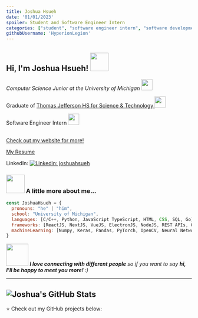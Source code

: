 ```yaml
---
title: Joshua Hsueh
date: '01/01/2023'
spoiler: Student and Software Engineer Intern
categories: ["student", "software engineer intern", "software development", "machine learning", "artificial intelligence", "entrepreneurship"]
githubUsername: 'HyperionLegion'
---
```


<h2> Hi, I'm Joshua Hsueh! <img src="https://media.giphy.com/media/mGcNjsfWAjY5AEZNw6/giphy.gif" width="50"></h2>
<p><em>Computer Science Junior at the University of Michigan <img src="https://www.med.umich.edu/ott/mm/images/block-m-feed.jpg" width="30"></br></em>

Graduate of <a href="https://www.google.com/search?q=tjhsst&oq=tjhsst+&aqs=chrome..69i57j46i131i175i199i433j69i60l5j69i65.800j0j7&sourceid=chrome&ie=UTF-8">Thomas Jefferson HS for Science & Technology </a> <img src="https://media.giphy.com/media/fYSnHlufseco8Fh93Z/giphy.gif" width="30">

Software Engineer Intern <img src="https://media.giphy.com/media/WUlplcMpOCEmTGBtBW/giphy.gif" width="30">

</br><a href="https://hyperionlegion.github.io/joshuahsueh/">Check out my website for more!</a>
</p>

<a href="https://hyperionlegion.github.io/joshuahsueh/pdf/Hsueh_Joshua_Resume_2024.pdf">My Resume</a>

LinkedIn: [![Linkedin: joshuahsueh](https://img.shields.io/badge/-joshuahsueh-blue?style=flat-square&logo=Linkedin&logoColor=white&link=https://www.linkedin.com/in/joshuahsueh/)](https://www.linkedin.com/in/joshuahsueh/)

### <img src="https://media.giphy.com/media/VgCDAzcKvsR6OM0uWg/giphy.gif" width="50"> A little more about me...  

```javascript
const JoshuaHsueh = {
  pronouns: "he" | "him",
  school: "University of Michigan",
  languages: [C/C++, Python, JavaScript TypeScript, HTML, CSS, SQL, Go],
  frameworks: [ReactJS, NextJS, VueJS, ElectronJS, NodeJS, REST APIs, GraphQL, PostgreSQL, MongoDB, TailwindCSS, Android Studio, AWS, Google Cloud, Firebase, Supabase, Linux, Git],
  machineLearning: [Numpy, Keras, Pandas, PyTorch, OpenCV, Neural Networks, K-means, GPT, NLP]
}
```

<img src="https://media.giphy.com/media/LnQjpWaON8nhr21vNW/giphy.gif" width="60"> <em><b>I love connecting with different people</b> so if you want to say <b>hi, I'll be happy to meet you more!</b> :)</em>

---
![Joshua's GitHub Stats](https://github-readme-stats.vercel.app/api?username=HyperionLegion&hide=[%22issues%22]&show_icons=true)
---

⭐️ Check out my GitHub projects below:
